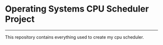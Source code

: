 # Operating Systems CPU Scheduler Project

---
This repository contains everything used to create my cpu scheduler.
